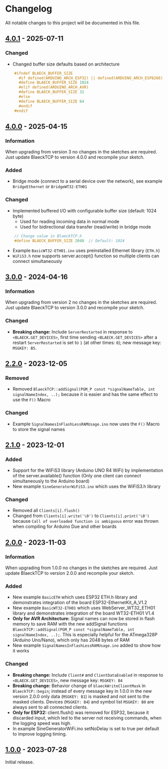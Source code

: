 # Changelog

All notable changes to this project will be documented in this file.

## [4.0.1] - 2025-07-11
### Changed
- Changed buffer size defaults based on architecture

```c++
    #ifndef BLAECK_BUFFER_SIZE
      #if defined(ARDUINO_ARCH_ESP32) || defined(ARDUINO_ARCH_ESP8266)
      #define BLAECK_BUFFER_SIZE 1024
      #elif defined(ARDUINO_ARCH_AVR)
      #define BLAECK_BUFFER_SIZE 32
      #else
      #define BLAECK_BUFFER_SIZE 64
      #endif
    #endif
```


## [4.0.0] - 2025-04-15
### Information
When upgrading from version 3 no changes in the sketches are required. Just update BlaeckTCP to version 4.0.0 and recompile your sketch. 

### Added
- Bridge mode (connect to a serial device over the network), see example `BridgeEthernet` or `BridgeWT32-ETH01`

### Changed
- Implemented buffered I/O with configurable buffer size (default: 1024 byte)
  - Used for reading incoming data in normal mode
  - Used for bidirectional data transfer (read/write) in bridge mode

```c++
    // Change value in BlaeckTCP.h
    #define BLAECK_BUFFER_SIZE 2048  // Default: 1024
```
- Example `BasicWT32-ETH01.ino` uses preinstalled Ethernet library (`ETH.h`)
- `WiFiS3.h` now supports server.accept() function so multiple clients can connect simultaneously


## [3.0.0] - 2024-04-16
### Information
When upgrading from version 2 no changes in the sketches are required. Just update BlaeckTCP to version 3.0.0 and recompile your sketch. 

### Changed
- **Breaking change:** Include `ServerRestarted` in response to `<BLAECK.GET_DEVICES>`, first time sending `<BLAECK.GET_DEVICES>` after a restart `ServerRestarted` is set to `1` (at other times: `0`); new message key: `MSGKEY: B5`.


## [2.2.0] - 2023-12-05

### Removed
- Removed `BlaeckTCP::addSignal(PGM_P const *signalNameTable, int signalNameIndex, ..);` because it is easier and has the same effect to use the `F()` Macro

### Changed
- Example `SignalNamesInFlashLessRAMUsage.ino` now uses the `F()` Macro to store the signal names


## [2.1.0] - 2023-12-01

### Added
- Support for the WiFiS3 library (Arduino UNO R4 WiFi) by implementation of the server.available() function (Only one client can connect simultaneously to the Arduino board)
- New example `SineGeneratorWiFiS3.ino` which uses the WiFiS3.h library

### Changed
- Removed all `Clients[i].flush()`
- Changed from `Clients[i].write('\0')` to `Clients[i].print('\0')` because `Call of overloaded function is ambiguous` error was thrown when compiling for Arduino Due and other boards


## [2.0.0] - 2023-11-03
### Information
When upgrading from 1.0.0 no changes in the sketches are required. Just update BlaeckTCP to version 2.0.0 and recompile your sketch. 

### Added
- New example `BasicETH` which uses ESP32 ETH.h library and demonstrates integration of the board ESP32-EthernetKit_A_V1.2
- New example `BasicWT32-ETH01` which uses WebServer_WT32_ETH01 library and demonstrates integration of the board WT32-ETH01 V1.4
- **Only for AVR Architecture:** Signal names can now be stored in flash memory to save RAM with the new addSignal functions `BlaeckTCP::addSignal(PGM_P const *signalNameTable, int signalNameIndex, ..);`. This is especially helpful for the ATmega328P (Arduino Uno/Nano), which only has 2048 bytes of RAM
- New example `SignalNamesInFlashLessRAMUsage.ino` added to show how it works

### Changed
- **Breaking change:** Include `Client#` and `ClientDataEnabled` in response to `<BLAECK.GET_DEVICES>`, new message key: `MSGKEY: B4`
- **Breaking change:** Behavior change of `blaeckWriteClientMask` in `BlaeckTCP::begin`; instead of every message key in 1.0.0 in the new version 2.0.0 only data (`MSGKEY: B1`) is masked and not sent to the masked clients. Devices (`MSGKEY: B4`) and symbol list `MSGKEY: B0` are always sent to all connected clients.
- **Only for ESP32:** client.flush() was removed for ESP32, because it discarded input, which led to the server not receiving commands, when the logging speed was high.
- In example SineGeneratorWiFi.ino setNoDelay is set to true per default to improve logging timing.

 
## [1.0.0] - 2023-07-28

Initial release.

[4.0.1]: https://github.com/sebaJoSt/BlaeckTCP/compare/4.0.0...4.0.1
[4.0.0]: https://github.com/sebaJoSt/BlaeckTCP/compare/3.0.0...4.0.0
[3.0.0]: https://github.com/sebaJoSt/BlaeckTCP/compare/2.2.0...3.0.0
[2.2.0]: https://github.com/sebaJoSt/BlaeckTCP/compare/2.1.0...2.2.0
[2.1.0]: https://github.com/sebaJoSt/BlaeckTCP/compare/2.0.0...2.1.0
[2.0.0]: https://github.com/sebaJoSt/BlaeckTCP/compare/1.0.0...2.0.0
[1.0.0]: https://github.com/sebaJoSt/BlaeckTCP/releases/tag/1.0.0
